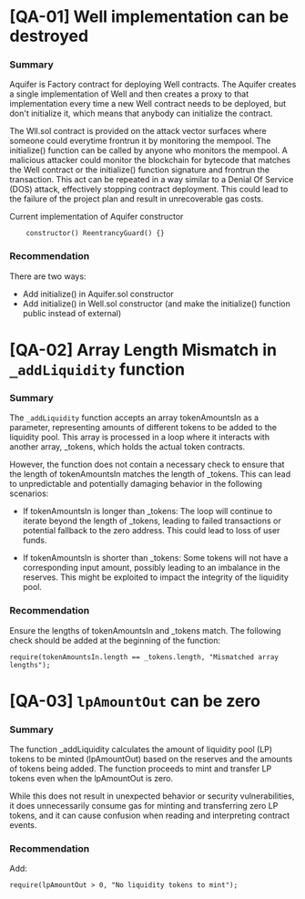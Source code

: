 # [QA-01] Well implementation can be destroyed
### Summary
Aquifer is Factory contract for deploying Well contracts. The Aquifer creates a single implementation of Well and then creates a proxy to that implementation every time a new Well contract needs to be deployed, but don't initialize it, which means that anybody can initialize the contract.

The Wll.sol contract is provided on the attack vector surfaces where someone could everytime frontrun it by monitoring the mempool. The initialize() function can be called by anyone who monitors the mempool.
A malicious attacker could monitor the blockchain for bytecode that matches the Well contract or the initialize() function signature and frontrun the transaction. This act can be repeated in a way similar to a Denial Of Service (DOS) attack, effectively stopping contract deployment. This could lead to the failure of the project plan and result in unrecoverable gas costs.

Current implementation of Aquifer constructor
```solidity
    constructor() ReentrancyGuard() {}
```

### Recommendation
There are two ways:
- Add initialize() in Aquifer.sol constructor
- Add initialize() in Well.sol constructor (and make the initialize() function public instead of external)
 

# [QA-02] Array Length Mismatch in `_addLiquidity` function
### Summary
The `_addLiquidity` function accepts an array tokenAmountsIn as a parameter, representing amounts of different tokens to be added to the liquidity pool. This array is processed in a loop where it interacts with another array, _tokens, which holds the actual token contracts.

However, the function does not contain a necessary check to ensure that the length of tokenAmountsIn matches the length of _tokens. This can lead to unpredictable and potentially damaging behavior in the following scenarios:

- If tokenAmountsIn is longer than _tokens: The loop will continue to iterate beyond the length of _tokens, leading to failed transactions or potential fallback to the zero address. This could lead to loss of user funds.

- If tokenAmountsIn is shorter than _tokens: Some tokens will not have a corresponding input amount, possibly leading to an imbalance in the reserves. This might be exploited to impact the integrity of the liquidity pool.

### Recommendation
Ensure the lengths of tokenAmountsIn and _tokens match. The following check should be added at the beginning of the function:
```solidity
require(tokenAmountsIn.length == _tokens.length, "Mismatched array lengths");
```


# [QA-03] `lpAmountOut` can be zero
### Summary
The function _addLiquidity calculates the amount of liquidity pool (LP) tokens to be minted (lpAmountOut) based on the reserves and the amounts of tokens being added. The function proceeds to mint and transfer LP tokens even when the lpAmountOut is zero.

While this does not result in unexpected behavior or security vulnerabilities, it does unnecessarily consume gas for minting and transferring zero LP tokens, and it can cause confusion when reading and interpreting contract events.

### Recommendation
Add:
```solidity
require(lpAmountOut > 0, "No liquidity tokens to mint");
```